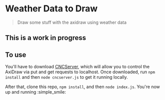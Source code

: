 # Weather Data to Draw

> Draw some stuff with the axidraw using weather data

## This is a work in progress

## To use

You'll have to download [CNCServer](https://github.com/techninja/cncserver), which will allow you to control the AxiDraw via put and get requests to localhost. Once downloaded, run `npm install` and then `node cncserver.js` to get it running locally.

After that, clone this repo, `npm install`, and then `node index.js`. You're now up and running :simple_smile:
